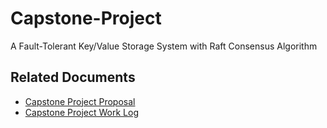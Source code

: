# Capstone-Project

A Fault-Tolerant Key/Value Storage System with Raft Consensus Algorithm

## Related Documents

- [Capstone Project Proposal](https://docs.google.com/document/d/1X6tT59Wi79GaQ95csaioKsGmxmlS6OltIo7_B06zPKY/edit?usp=sharing)
- [Capstone Project Work Log](https://docs.google.com/document/d/1dABUBqgI7CnCDbZjN7O2mpNR80kzz-2oxD1a9htpmPo/edit?usp=sharing)
